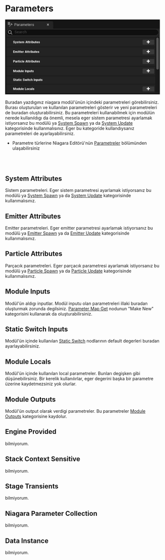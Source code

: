 # Parameters
<img src="../../../Dosyalar/Niagara_Module_Editor_Parameters.jpg">


Buradan yazdıgınız niagara modül'ünün içindeki parametreleri görebilirsiniz. Burası oluşturulan ve kullanılan parametreleri gösterir ve yeni parametreleri de buradan oluşturabilirsiniz. Bu parametreleri kullanabilmek için modülün nerede kullanıldıgı da önemli, mesela eger sistem parametresi ayarlamak istiyorsanız bu modülü ya [System Spawn](../../Niagara%20Editörü/Graph#system-spawn) ya da [System Update](../../Niagara%20Editörü/Graph#system-update) kategorisinde kullanmalısınız. Eger bu kategoride kullandıysanız parametreleri de ayarlayabilirsiniz.

* Parametre türlerine Niagara Editörü'nün [Parametreler](../../Niagara%20Editörü/Parameters#parametre-türleri) bölümünden ulaşabilirsiniz

<br>
<br>


## System Attributes
Sistem parametreleri. Eger sistem parametresi ayarlamak istiyorsanız bu modülü ya [System Spawn](../../Niagara%20Editörü/Graph#system-spawn) ya da [System Update](../../Niagara%20Editörü/Graph#system-update) kategorisinde kullanmalısınız.

## Emitter Attributes
Emitter parametreleri. Eger emitter parametresi ayarlamak istiyorsanız bu modülü ya [Emitter Spawn](../../Niagara%20Editörü/Graph#emitter-spawn) ya da [Emitter Update](../../Niagara%20Editörü/Graph#emitter-update) kategorisinde kullanmalısınız.

## Particle Attributes
Parçacık parametreleri. Eger parçacık parametresi ayarlamak istiyorsanız bu modülü ya [Particle Spawn](../../Niagara%20Editörü/Graph#particle-spawn) ya da [Particle Update](../../Niagara%20Editörü/Graph#particle-update) kategorisinde kullanmalısınız.

## Module Inputs
Modül'ün aldıgı inputlar. Modül inputu olan parametreleri illaki buradan oluşturmak zorunda degilsiniz. [Parameter Map Get](../Nodlar#parameter-map-getmap-get) nodunun "Make New" kategorisini kullanarak da oluşturabilirsiniz.

## Static Switch Inputs
Modül'ün içinde kullanılan [Static Switch](../Nodlar#static-switch) nodlarının default degerleri buradan ayarlayabilirsiniz.

## Module Locals
Modül'ün içinde kullanılan local parametreler. Bunları degişken gibi düşünebilirsiniz. Bir kerelik kullanılırlar, eger degerini başka bir parametre üzerine kaydetmezsiniz yok olurlar. 

## Module Outputs
Modül'ün output olarak verdigi parametreler. Bu parametreler [Module Outputs](../../Niagara%20Editörü/Parameters#module-outputs) kategorisine kaydolur.

## Engine Provided
bilmiyorum.

## Stack Context Sensitive
bilmiyorum.

## Stage Transients
bilmiyorum.

## Niagara Parameter Collection
bilmiyorum.

## Data Instance
bilmiyorum.
